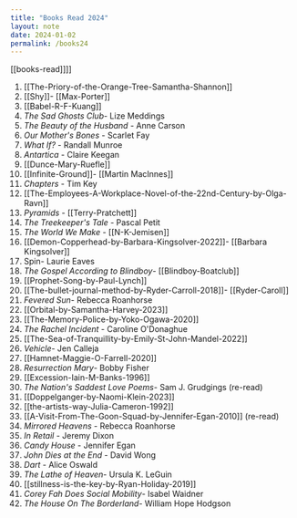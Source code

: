 ```yaml
---
title: "Books Read 2024"
layout: note
date: 2024-01-02
permalink: /books24
---
```


[[books-read]]]]

1. [[The-Priory-of-the-Orange-Tree-Samantha-Shannon]]
2. [[Shy]]- [[Max-Porter]]
3. [[Babel-R-F-Kuang]]
4. *The Sad Ghosts Club*- Lize Meddings
5. *The Beauty of the Husband* - Anne Carson
6. *Our Mother's Bones* - Scarlet Fay
7. *What If?* - Randall Munroe
8. *Antartica* - Claire Keegan
9. [[Dunce-Mary-Ruefle]]
10. [[Infinite-Ground]]- [[Martin MacInnes]]
11. *Chapters* - Tim Key
12. [[The-Employees-A-Workplace-Novel-of-the-22nd-Century-by-Olga-Ravn]]
13. *Pyramids* - [[Terry-Pratchett]]
14. *The Treekeeper's Tale* - Pascal Petit
15. *The World We Make* - [[N-K-Jemisen]]
16. [[Demon-Copperhead-by-Barbara-Kingsolver-2022]]- [[Barbara Kingsolver]]
17. Spin- Laurie Eaves
18. *The Gospel According to Blindboy*- [[Blindboy-Boatclub]]
19. [[Prophet-Song-by-Paul-Lynch]]
20. [[The-bullet-journal-method-by-Ryder-Carroll-2018]]- [[Ryder-Caroll]]
21. *Fevered Sun*- Rebecca Roanhorse
22.  [[Orbital-by-Samantha-Harvey-2023]]
23. [[The-Memory-Police-by-Yoko-Ogawa-2020]]
24. *The Rachel Incident* - Caroline O'Donaghue 
25. [[The-Sea-of-Tranquillity-by-Emily-St-John-Mandel-2022]]
26.  *Vehicle*- Jen Calleja
27. [[Hamnet-Maggie-O-Farrell-2020]]
28. *Resurrection Mary*- Bobby Fisher
29. [[Excession-Iain-M-Banks-1996]]
30. *The Nation's Saddest Love Poems*- Sam J. Grudgings (re-read)
31. [[Doppelganger-by-Naomi-Klein-2023]]
32. [[the-artists-way-Julia-Cameron-1992]]
33. [[A-Visit-From-The-Goon-Squad-by-Jennifer-Egan-2010]] (re-read)
34. *Mirrored Heavens* - Rebecca Roanhorse 
35. *In Retail* - Jeremy Dixon
36. *Candy House* - Jennifer Egan
37. *John Dies at the End* - David Wong
38. *Dart* - Alice Oswald
39. *The Lathe of Heaven*- Ursula K. LeGuin
40. [[stillness-is-the-key-by-Ryan-Holiday-2019]]
41. *Corey Fah Does Social Mobility*- Isabel Waidner
42. *The House On The Borderland*- William Hope Hodgson



